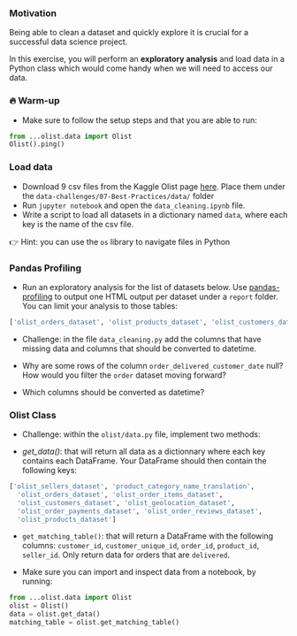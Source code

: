 ### Motivation

Being able to clean a dataset and quickly explore it is crucial for a successful data science project.

In this exercise, you will perform an **exploratory analysis** and load data in a Python class which would come handy when we will need to access our data.

### 🔥 Warm-up

- Make sure to follow the setup steps and that you are able to run:

```python
from ...olist.data import Olist
Olist().ping()
```

### Load data

- Download 9 csv files from the Kaggle Olist page [here](https://www.kaggle.com/olistbr/brazilian-ecommerce). Place them under the `data-challenges/07-Best-Practices/data/` folder
- Run `jupyter notebook` and open the `data_cleaning.ipynb` file.
- Write a script to load all datasets in a dictionary named `data`, where each key is the name of the csv file.

👉 Hint: you can use the `os` library to navigate files in Python

### Pandas Profiling

- Run an exploratory analysis for the list of datasets below. Use [pandas-profiling](https://github.com/pandas-profiling/pandas-profiling) to output one HTML output per dataset under a `report` folder. You can limit your analysis to those tables:

```python
['olist_orders_dataset', 'olist_products_dataset', 'olist_customers_dataset', 'olist_order_reviews_dataset', 'olist_order_items_dataset']
```

- Challenge: in the file `data_cleaning.py` add the columns that have missing data and columns that should be converted to datetime.

- Why are some rows of the column `order_delivered_customer_date` null? How would you filter the `order` dataset moving forward?
- Which columns should be converted as datetime?

### Olist Class

- Challenge: within the `olist/data.py` file, implement two methods:

- *get_data()*: that will return all data as a dictionnary where each key contains each DataFrame. Your DataFrame should then contain the following keys:

```python
['olist_sellers_dataset', 'product_category_name_translation',
  'olist_orders_dataset', 'olist_order_items_dataset',
  'olist_customers_dataset', 'olist_geolocation_dataset',
  'olist_order_payments_dataset', 'olist_order_reviews_dataset',
  'olist_products_dataset']
```

- `get_matching_table()`: that will return a DataFrame with the following columns: `customer_id`, `customer_unique_id`, `order_id`, `product_id`, `seller_id`. Only return data for orders that are `delivered`.

- Make sure you can import and inspect data from a notebook, by running:

```python
from ...olist.data import Olist
olist = Olist()
data = olist.get_data()
matching_table = olist.get_matching_table()
```
